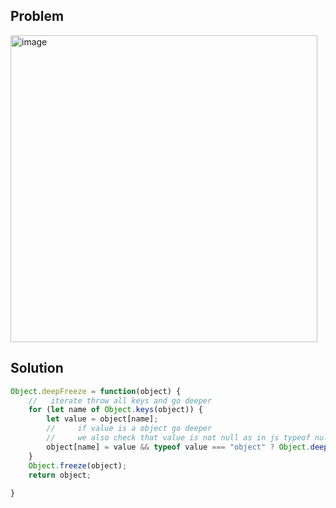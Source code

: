 ## Problem
<img width="491" alt="image" src="https://github.com/user-attachments/assets/485d0bf3-16db-42c8-ab32-088dc845ac8a">

## Solution

```javascript
Object.deepFreeze = function(object) {
    //   iterate throw all keys and go deeper 
    for (let name of Object.keys(object)) {
        let value = object[name];
        //     if value is a object go deeper 
        //     we also check that value is not null as in js typeof null === "object";
        object[name] = value && typeof value === "object" ? Object.deepFreeze(value) : value;
    }
    Object.freeze(object);
    return object;
    
}

